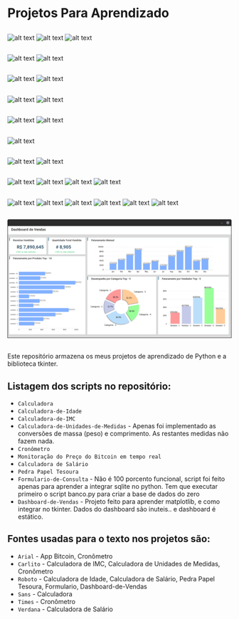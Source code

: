 # Projetos Para Aprendizado

##
![alt text](https://github.com/PedroF37/Python-Tkinter/blob/main/Calculadora-de-Idade/Calculadora-Idade1.png)
![alt text](https://github.com/PedroF37/Python-Tkinter/blob/main/Calculadora-de-Idade/Calculadora-Idade2.png)
![alt text](https://github.com/PedroF37/Python-Tkinter/blob/main/Calculadora-de-Idade/Calculadora-Idade3.png)
##
![alt text](https://github.com/PedroF37/Python-Tkinter/blob/main/Calculadora/Calculadora1.png)
![alt text](https://github.com/PedroF37/Python-Tkinter/blob/main/Calculadora/Calculadora2.png)
##
![alt text](https://github.com/PedroF37/Python-Tkinter/blob/main/Calculadora-de-Unidades-de-Medidas/Calculadora-Unidades-Medidas1.png)
![alt text](https://github.com/PedroF37/Python-Tkinter/blob/main/Calculadora-de-Unidades-de-Medidas/Calculadora-Unidades-Medidas2.png)
##
![alt text](https://github.com/PedroF37/Python-Tkinter/blob/main/Calculadora-de-IMC/Calculadora-IMC1.png)
![alt text](https://github.com/PedroF37/Python-Tkinter/blob/main/Calculadora-de-IMC/Calculadora-IMC2.png)
##
![alt text](https://github.com/PedroF37/Python-Tkinter/blob/main/Cronometro/Cronometro1.png)
![alt text](https://github.com/PedroF37/Python-Tkinter/blob/main/Cronometro/Cronometro2.png)
##
![alt text](https://github.com/PedroF37/Python-Tkinter/blob/main/Bitcoin/Bitcoin-Price-Tracker.png)
##
![alt text](https://github.com/PedroF37/Python-Tkinter/blob/main/Calculadora-de-Salario/Calculadora-Sal%C3%A1rio1.png)
![alt text](https://github.com/PedroF37/Python-Tkinter/blob/main/Calculadora-de-Salario/Calculadora-Sal%C3%A1rio2.png)
##
![alt text](https://github.com/PedroF37/Python-Tkinter/blob/main/PedraPapelTesoura/Pedra-Papel-Tesoura1.png)
![alt text](https://github.com/PedroF37/Python-Tkinter/blob/main/PedraPapelTesoura/Pedra-Papel-Tesoura2.png)
![alt text](https://github.com/PedroF37/Python-Tkinter/blob/main/PedraPapelTesoura/Pedra-Papel-Tesoura3.png)
![alt text](https://github.com/PedroF37/Python-Tkinter/blob/main/PedraPapelTesoura/Pedra-Papel-Tesoura4.png)
##
![alt text](https://github.com/PedroF37/Python-Tkinter/blob/main/Formulario/Formulario-Consulta1.png)
![alt text](https://github.com/PedroF37/Python-Tkinter/blob/main/Formulario/Formulario-Consulta2.png)
![alt text](https://github.com/PedroF37/Python-Tkinter/blob/main/Formulario/Formulario-Consulta3.png)
![alt text](https://github.com/PedroF37/Python-Tkinter/blob/main/Formulario/Formulario-Consulta4.png)
![alt text](https://github.com/PedroF37/Python-Tkinter/blob/main/Formulario/Formulario-Consulta5.png)
![alt text](https://github.com/PedroF37/Python-Tkinter/blob/main/Formulario/Formulario-Consulta6.png)
##
![alt text](https://github.com/PedroF37/Projetos-Python-Aprendizado/blob/main/Dashboard-Vendas/Dashboard-Vendas.png)
##

Este repositório armazena os meus projetos de aprendizado de Python e a biblioteca tkinter.

## Listagem dos scripts no repositório:

* `Calculadora` 
* `Calculadora-de-Idade`
* `Calculadora-de-IMC`
* `Calculadora-de-Unidades-de-Medidas` - Apenas foi implementado as conversões de massa (peso) e comprimento. As restantes medidas não fazem nada.
* `Cronômetro`
* `Monitoração do Preço do Bitcoin em tempo real`
* `Calculadora de Salário`
* `Pedra Papel Tesoura`
* `Formulario-de-Consulta` - Não é 100 porcento funcional, script foi feito apenas para aprender a integrar sqlite no python. Tem que executar primeiro o
                             script banco.py para criar a base de dados do zero
* `Dashboard-de-Vendas` - Projeto feito para aprender matplotlib, e como integrar no tkinter. Dados do dashboard são inuteis.. e dashboard é estático.


## Fontes usadas para o texto nos projetos são:

* `Arial`   - App Bitcoin, Cronômetro
* `Carlito` - Calculadora de IMC, Calculadora de Unidades de Medidas, Cronômetro
* `Roboto`  - Calculadora de Idade, Calculadora de Salário, Pedra Papel Tesoura,
Formulario, Dashboard-de-Vendas
* `Sans`    - Calculadora
* `Times`   - Cronômetro
* `Verdana` - Calculadora de Salário
